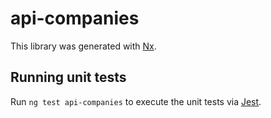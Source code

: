 # api-companies

This library was generated with [Nx](https://nx.dev).

## Running unit tests

Run `ng test api-companies` to execute the unit tests via [Jest](https://jestjs.io).
